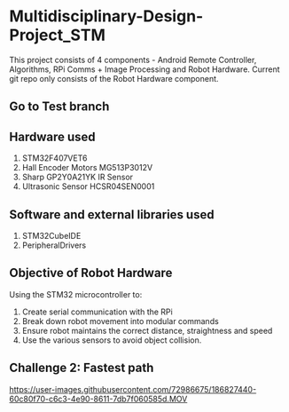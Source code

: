 # Multidisciplinary-Design-Project_STM
This project consists of 4 components - Android Remote Controller, Algorithms, RPi Comms + Image Processing and Robot Hardware. Current git repo only consists of the Robot Hardware component.

## Go to Test branch

## Hardware used
1. STM32F407VET6
2. Hall Encoder Motors MG513P3012V
3. Sharp GP2Y0A21YK IR Sensor
4. Ultrasonic Sensor HCSR04SEN0001

## Software and external libraries used
1. STM32CubeIDE
2. PeripheralDrivers

## Objective of Robot Hardware
Using the STM32 microcontroller to:
1. Create serial communication with the RPi
2. Break down robot movement into modular commands
3. Ensure robot maintains the correct distance, straightness and speed
4. Use the various sensors to avoid object collision.

## Challenge 2: Fastest path

https://user-images.githubusercontent.com/72986675/186827440-60c80f70-c6c3-4e90-8611-7db7f060585d.MOV

